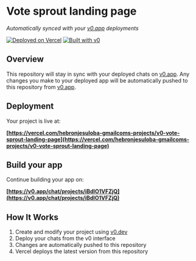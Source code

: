 # Vote sprout landing page

*Automatically synced with your [v0.app](https://v0.app) deployments*

[![Deployed on Vercel](https://img.shields.io/badge/Deployed%20on-Vercel-black?style=for-the-badge&logo=vercel)](https://vercel.com/hebronjesuloba-gmailcoms-projects/v0-vote-sprout-landing-page)
[![Built with v0](https://img.shields.io/badge/Built%20with-v0.app-black?style=for-the-badge)](https://v0.app/chat/projects/iBdlO1VFZjQ)

## Overview

This repository will stay in sync with your deployed chats on [v0.app](https://v0.app).
Any changes you make to your deployed app will be automatically pushed to this repository from [v0.app](https://v0.app).

## Deployment

Your project is live at:

**[https://vercel.com/hebronjesuloba-gmailcoms-projects/v0-vote-sprout-landing-page](https://vercel.com/hebronjesuloba-gmailcoms-projects/v0-vote-sprout-landing-page)**

## Build your app

Continue building your app on:

**[https://v0.app/chat/projects/iBdlO1VFZjQ](https://v0.app/chat/projects/iBdlO1VFZjQ)**

## How It Works

1. Create and modify your project using [v0.dev](https://v0.dev)
2. Deploy your chats from the v0 interface
3. Changes are automatically pushed to this repository
4. Vercel deploys the latest version from this repository